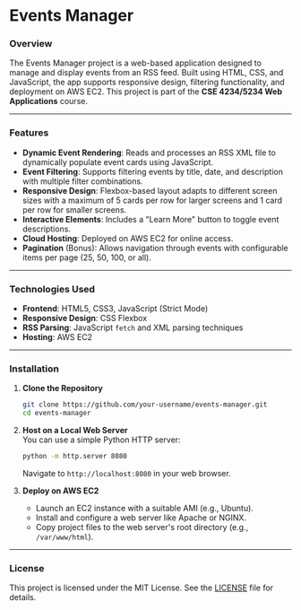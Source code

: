 # **Events Manager**  

### **Overview**
The Events Manager project is a web-based application designed to manage and display events from an RSS feed. Built using HTML, CSS, and JavaScript, the app supports responsive design, filtering functionality, and deployment on AWS EC2. This project is part of the **CSE 4234/5234 Web Applications** course.  

---

### **Features**
- **Dynamic Event Rendering**: Reads and processes an RSS XML file to dynamically populate event cards using JavaScript.  
- **Event Filtering**: Supports filtering events by title, date, and description with multiple filter combinations.  
- **Responsive Design**: Flexbox-based layout adapts to different screen sizes with a maximum of 5 cards per row for larger screens and 1 card per row for smaller screens.  
- **Interactive Elements**: Includes a "Learn More" button to toggle event descriptions.  
- **Cloud Hosting**: Deployed on AWS EC2 for online access.  
- **Pagination** (Bonus): Allows navigation through events with configurable items per page (25, 50, 100, or all).  

---

### **Technologies Used**
- **Frontend**: HTML5, CSS3, JavaScript (Strict Mode)  
- **Responsive Design**: CSS Flexbox  
- **RSS Parsing**: JavaScript `fetch` and XML parsing techniques  
- **Hosting**: AWS EC2  

---

### **Installation**
1. **Clone the Repository**  
   ```bash
   git clone https://github.com/your-username/events-manager.git
   cd events-manager
   ```
2. **Host on a Local Web Server**  
   You can use a simple Python HTTP server:
   ```bash
   python -m http.server 8080
   ```
   Navigate to `http://localhost:8080` in your web browser.  

3. **Deploy on AWS EC2**  
   - Launch an EC2 instance with a suitable AMI (e.g., Ubuntu).  
   - Install and configure a web server like Apache or NGINX.  
   - Copy project files to the web server's root directory (e.g., `/var/www/html`).  

---

### **License**
This project is licensed under the MIT License. See the [LICENSE](LICENSE) file for details.  
